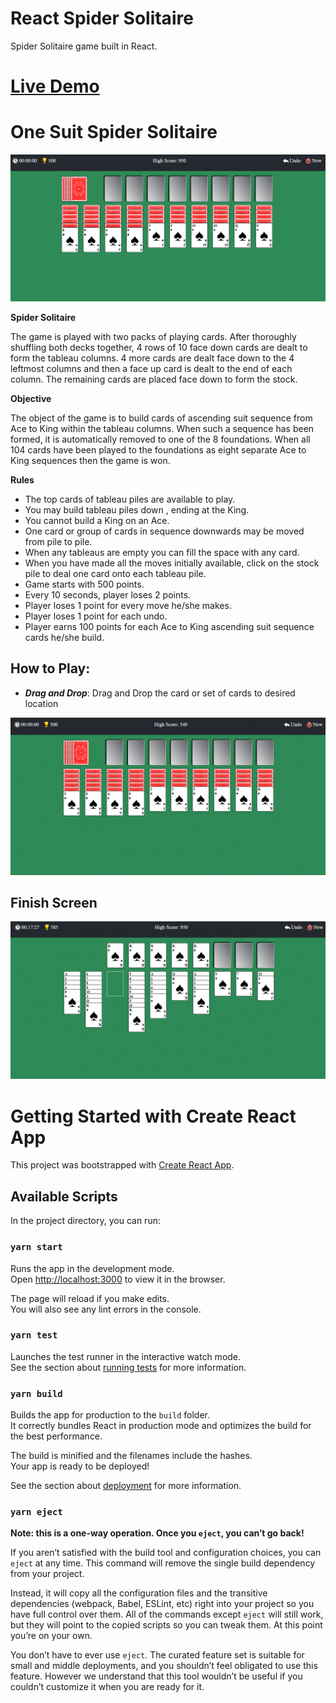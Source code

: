 # **React Spider Solitaire**

Spider Solitaire game built in React.

# [Live Demo](https://spider-solitaire-react-gokberk.herokuapp.com/)

# One Suit Spider Solitaire

![One Suit](https://raw.githubusercontent.com/gokberkotlu/reversed-spider-solitaire/main/public/screenshots/one-suite.png "One Suit")

**Spider Solitaire**  

The game is played with two packs of playing cards. After thoroughly shuffling both decks together, 4 rows of 10 face down cards are dealt to form the tableau columns. 4 more cards are dealt face down to the 4 leftmost columns and then a face up card is dealt to the end of each column. The remaining cards are placed face down to form the stock.

**Objective**  

The object of the game is to build cards of ascending suit sequence from Ace to King within the tableau columns. When such a sequence has been formed, it is automatically removed to one of the 8 foundations. When all 104 cards have been played to the foundations as eight separate Ace to King sequences then the game is won.


**Rules**  

 - The top cards of tableau piles are available to play.
 - You may build tableau piles down , ending at the King.
 - You cannot build a King on an Ace.
 - One card or group of cards in sequence downwards may be moved from pile to pile.
 - When any tableaus are empty you can fill the space with any card.
 - When you have made all the moves initially available, click on the stock pile to deal one card onto each tableau pile.
 - Game starts with 500 points.
 - Every 10 seconds, player loses 2 points.
 - Player loses 1 point for every move he/she makes.
 - Player loses 1 point for each undo.
 - Player earns 100 points for each Ace to King ascending suit sequence cards he/she build.

## How to Play:

- **_Drag and Drop_**: Drag and Drop the card or set of cards to desired location

![Drag and Drop"](https://raw.githubusercontent.com/gokberkotlu/reversed-spider-solitaire/main/public/screenshots/drag%20and%20drop.gif "Drag and Drop")

## Finish Screen

![Drag and Drop"](https://raw.githubusercontent.com/gokberkotlu/reversed-spider-solitaire/main/public/screenshots/ending.gif "Finish Screen")

# Getting Started with Create React App

This project was bootstrapped with [Create React App](https://github.com/facebook/create-react-app).

## Available Scripts

In the project directory, you can run:

### `yarn start`

Runs the app in the development mode.\
Open [http://localhost:3000](http://localhost:3000) to view it in the browser.

The page will reload if you make edits.\
You will also see any lint errors in the console.

### `yarn test`

Launches the test runner in the interactive watch mode.\
See the section about [running tests](https://facebook.github.io/create-react-app/docs/running-tests) for more information.

### `yarn build`

Builds the app for production to the `build` folder.\
It correctly bundles React in production mode and optimizes the build for the best performance.

The build is minified and the filenames include the hashes.\
Your app is ready to be deployed!

See the section about [deployment](https://facebook.github.io/create-react-app/docs/deployment) for more information.

### `yarn eject`

**Note: this is a one-way operation. Once you `eject`, you can’t go back!**

If you aren’t satisfied with the build tool and configuration choices, you can `eject` at any time. This command will remove the single build dependency from your project.

Instead, it will copy all the configuration files and the transitive dependencies (webpack, Babel, ESLint, etc) right into your project so you have full control over them. All of the commands except `eject` will still work, but they will point to the copied scripts so you can tweak them. At this point you’re on your own.

You don’t have to ever use `eject`. The curated feature set is suitable for small and middle deployments, and you shouldn’t feel obligated to use this feature. However we understand that this tool wouldn’t be useful if you couldn’t customize it when you are ready for it.

